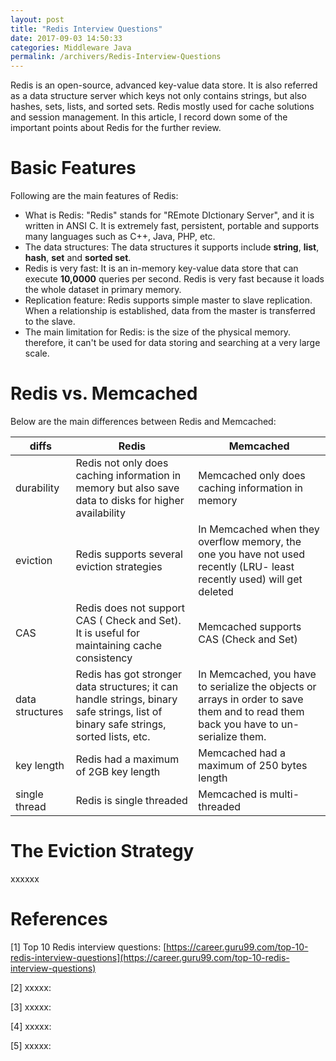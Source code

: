 ```yaml
---
layout: post
title: "Redis Interview Questions"
date: 2017-09-03 14:50:33
categories: Middleware Java
permalink: /archivers/Redis-Interview-Questions
---
```


Redis is an open-source, advanced key-value data store. It is also referred as a data structure server which keys not only contains strings, but also hashes, sets, lists, and sorted sets. Redis mostly used for cache solutions and session management. In this article, I record down some of the important points about Redis for the further review. 

<!--more-->

# Basic Features

Following are the main features of Redis:

- What is Redis: "Redis" stands for "REmote DIctionary Server", and it is written in ANSI C. It is extremely fast, persistent, portable and supports many languages such as C++, Java, PHP, etc. 
- The data structures: The data structures it supports include **string**, **list**, **hash**, **set** and **sorted set**.
- Redis is very fast: It is an in-memory key-value data store that can execute **10,0000** queries per second. Redis is very fast because it loads the whole dataset in primary memory.
- Replication feature: Redis supports simple master to slave replication. When a relationship is established, data from the master is transferred to the slave.
- The main limitation for Redis: is the size of the physical memory. therefore, it can't be used for data storing and searching at a very large scale.

# Redis vs. Memcached

Below are the main differences between Redis and Memcached:

| diffs           | Redis                                                        | Memcached                                                    |
| --------------- | ------------------------------------------------------------ | ------------------------------------------------------------ |
| durability      | Redis not only does caching information in memory but also save data to disks for higher availability | Memcached only does caching information in memory            |
| eviction        | Redis supports several eviction strategies                   | In Memcached when they overflow memory, the one you have not used recently (LRU- least recently used) will get deleted |
| CAS             | Redis does not support CAS ( Check and Set). It is useful for maintaining cache consistency | Memcached supports CAS (Check and Set)                       |
| data structures | Redis has got stronger data structures; it can handle strings, binary safe strings, list of binary safe strings, sorted lists, etc. | In Memcached, you have to serialize the objects or arrays in order to save them and to read them back you have to un-serialize them. |
| key length      | Redis had a maximum of 2GB key length                        | Memcached had a maximum of 250 bytes length                  |
| single thread   | Redis is single threaded                                     | Memcached is multi-threaded                                  |

# The Eviction Strategy

xxxxxx

 

# References

[1] Top 10 Redis interview questions: [https://career.guru99.com/top-10-redis-interview-questions](https://career.guru99.com/top-10-redis-interview-questions)

[2] xxxxx: []()

[3] xxxxx: []()

[4] xxxxx: []()

[5] xxxxx: []()



